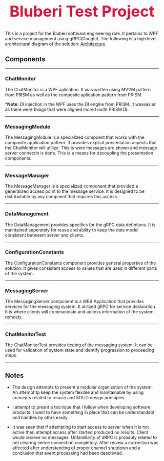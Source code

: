 <h1 style="font-size:50px; color: crimson; text-align: center;">
  Bluberi Test Project
</h1>

This is a project for the Bluberi software engineering role. It pertains to WPF and service management using gRPC(Google).
The following is a high level architectural diagram of the solution:
[Architecture](Architecture.jpg)

## Components

---
### ChatMonitor

The ChatMonitor is a WPF aplication. It was written using MVVM pattern from PRISM as well as the composite aplication pattern from PRISM.

***Note:** DI injection in the WPF uses the DI engine from PRISM. It waseasier as there were things that were aligned more t=with PRISM DI.
 
---
### MessagingModule

The MessagingModule is a specialized compoent that works with the composite application pattern. It provides explicit presentation aspects that the ChatMonitor will utilize. This is were messages are shown and message server connectin is done. This is a means for decoupling the presentation components.

---
### MessageManager

The MessageManager is a specialized component that provided a generalized access point to the message service. It is designed to be distributable by any compnent that requires this access.

---
### DataManagement

The DataManagement provides specifics for the gRPC data defintions. It is maintained seperately for reuse and ability to keep the data model consistent betweem server and clients.

---
### ConfigurationConstants

The ConfigurationConstants component provides general properties of the solution. It gives consistant access to values that are used in different parts of the system.

---
### MessagingServer 
The MessagingServer component is a WEB Application that provides services for the messaging system. It utilized gRPC for service declaration. It is where clients will communicate and access information of the system remoely.

---
### ChatMonitorTest
The ChatMonitorTest provides testing of the messaging system. It can be used for validation of system state and identify progression to proceeding steps.
 
---
## Notes
- The design attempts tp present a modular organization of the system. An attempt tp keep the system flexible and maintainable by using concepts related to resuse and SOLID design principles. 

- I attempt to presnt a tecnique that I follow when developing software products. I want to have something in place that can be understandabl and handles by othrs easily.

- It was seen that if attempting to start access to server when it is not active then attempt access after started produced no results. Client would recieve no messages. Unfamiliarty of dRPC is probably related to not clearing serice connection completely. After reivew a correction was affected after understanding of proper channel shutdown and a conclusion that event processing had been deactivted.
